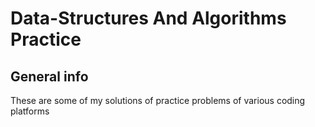 # Data-Structures And Algorithms Practice



## General info
These are some of my solutions of practice problems of various coding platforms
